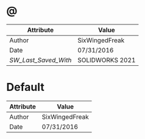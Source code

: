 # @
| Attribute | Value |
| ---  | ---     |
| Author | SixWingedFreak |
| Date | 07/31/2016 |
| _SW_Last_Saved_With_ | SOLIDWORKS 2021 |
# Default
| Attribute | Value |
| ---  | ---     |
| Author | SixWingedFreak |
| Date | 07/31/2016 |

